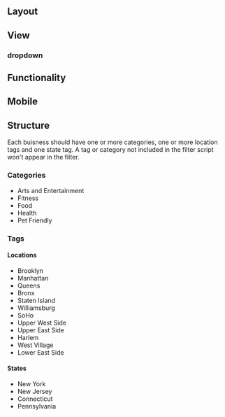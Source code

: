 ## Layout

## View

### dropdown

###

## Functionality

## Mobile

## Structure

Each buisness should have one or more categories, one or more location tags and one state tag. A tag or category not included in the filter script won't appear in the filter.

### Categories

- Arts and Entertainment
- Fitness
- Food
- Health
- Pet Friendly

### Tags

#### Locations

- Brooklyn
- Manhattan
- Queens
- Bronx
- Staten Island
- Williamsburg
- SoHo
- Upper West Side
- Upper East Side
- Harlem
- West Village
- Lower East Side

#### States

- New York
- New Jersey
- Connecticut
- Pennsylvania

